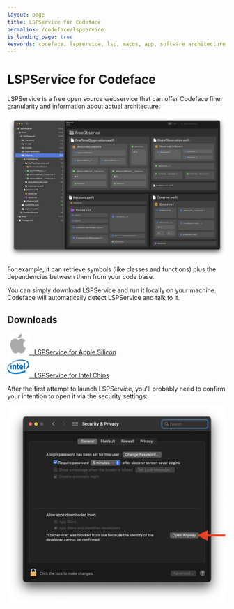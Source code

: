 ```yaml
---
layout: page
title: LSPService for Codeface
permalink: /codeface/lspservice
is_landing_page: true
keywords: codeface, lspservice, lsp, macos, app, software architecture, analytics
---
```


# LSPService for Codeface

LSPService is a free open source webservice that can offer Codeface finer granularity and information about actual architecture:

![](screenshot.png) 

For example, it can retrieve symbols (like classes and functions) plus the dependencies between them from your code base.

You can simply download LSPService and run it locally on your machine. Codeface will automatically detect LSPService and talk to it.

## Downloads

<div class="grid-x small-up-1 medium-up-2 grid-margin-y grid-margin-x">
   <div class="cell">
        <a href="/codeface/lspservice/binaries/arm64-apple-macosx/LSPService.zip" download>
            <img src="/codeface/lspservice/apple-logo.png" width="50"/> &nbsp; LSPService for Apple Silicon
        </a>
   </div>
   <div class="cell">
        <a href="/codeface/lspservice/binaries/x86_64-apple-macosx/LSPService.zip" download>
            <img src="/codeface/lspservice/intel-logo.png" width="50"/> &nbsp; LSPService for Intel Chips
        </a>
   </div>
</div>

After the first attempt to launch LSPService, you'll probably need to confirm your intention to open it via the security settings:

![](security_preferences_screenshot.png)

